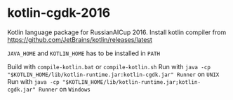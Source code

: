 # kotlin-cgdk-2016

Kotlin language package for RussianAICup 2016.
Install kotlin compiler from https://github.com/JetBrains/kotlin/releases/latest

`JAVA_HOME` and `KOTLIN_HOME` has to be installed in `PATH`

Build with `compile-kotlin.bat` or `compile-kotlin.sh`
Run with `java -cp "$KOTLIN_HOME/lib/kotlin-runtime.jar:kotlin-cgdk.jar" Runner` on `UNIX`
Run with `java -cp "$KOTLIN_HOME/lib/kotlin-runtime.jar;kotlin-cgdk.jar" Runner` on `Windows`
